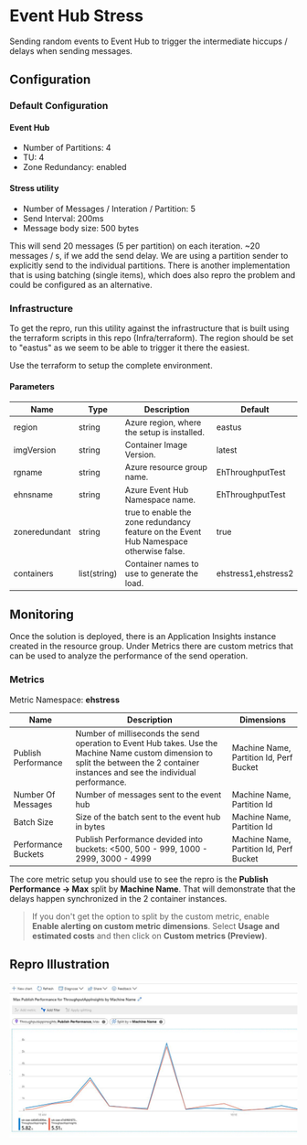 ﻿# Event Hub Stress

Sending random events to Event Hub to trigger the intermediate hiccups / delays when sending messages.

## Configuration

### Default Configuration

#### Event Hub

- Number of Partitions: 4
- TU: 4
- Zone Redundancy: enabled

#### Stress utility

- Number of Messages / Interation / Partition: 5
- Send Interval: 200ms
- Message body size: 500 bytes

This will send 20 messages (5 per partition) on each iteration. ~20 messages / s, if we add the send delay. We are using a partition sender to explicitly send to the individual partitions. There is another implementation that is using batching (single items), which does also repro the problem and could be configured as an alternative.

### Infrastructure

To get the repro, run this utility against the infrastructure that is built using the terraform scripts in this repo (Infra/terraform). The region should be set to "eastus" as we seem to be able to trigger it there the easiest.

Use the terraform to setup the complete environment.

#### Parameters

|Name|Type|Description|Default|
|----|----|-----------|-------|
|region|string|Azure region, where the setup is installed.|eastus|
|imgVersion|string|Container Image Version.|latest|
|rgname|string|Azure resource group name.|EhThroughputTest|
|ehnsname|string|Azure Event Hub Namespace name.|EhThroughputTest|
|zoneredundant|string|true to enable the zone redundancy feature on the Event Hub Namespace otherwise false.|true|
|containers|list(string)|Container names to use to generate the load.|ehstress1,ehstress2|

## Monitoring

Once the solution is deployed, there is an Application Insights instance created in the resource group. Under Metrics there are custom metrics that can be used to analyze the performance of the send operation.

### Metrics

Metric Namespace: **ehstress**

|Name|Description|Dimensions|
|----|-----------|----------|
|Publish Performance|Number of milliseconds the send operation to Event Hub takes. Use the Machine Name custom dimension to split the between the 2 container instances and see the individual performance.|Machine Name, Partition Id, Perf Bucket|
|Number Of Messages|Number of messages sent to the event hub|Machine Name, Partition Id|
|Batch Size|Size of the batch sent to the event hub in bytes|Machine Name, Partition Id|
|Performance Buckets|Publish Performance devided into buckets: <500, 500 - 999, 1000 - 2999, 3000 - 4999|Machine Name, Partition Id, Perf Bucket|

The core metric setup you should use to see the repro is the **Publish Performance -> Max** split by **Machine Name**. That will demonstrate that the delays happen synchronized in the 2 container instances.

>If you don't get the option to split by the custom metric, enable **Enable alerting on custom metric dimensions**. Select **Usage and estimated costs** and then click on **Custom metrics (Preview)**.

## Repro Illustration
![Send delay illustration](./images/chart_send_delay_illustration.JPG)
